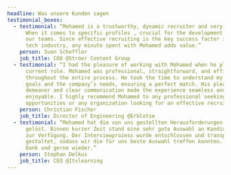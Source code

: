 ```yaml
---
headline: Was unsere Kunden sagen
testimonial_boxes:
  - testimonial: “Mohamed is a trustworthy, dynamic recruiter and very reliable.
      When it comes to specific profiles , crucial for the development of one of
      our teams. Since effective recruiting is the key success factor in the
      tech industry, any minute spent with Mohamed adds value.”
    person: Sven Scheffler
    job_title: COO @Ströer Content Group
  - testimonial: “I had the pleasure of working with Mohamed when he placed me in my
      current role. Mohamed was professional, straightforward, and efficient
      throughout the entire process. He took the time to understand my career
      goals and the company’s needs, ensuring a perfect match. His pleasant
      demeanor and clear communication made the experience seamless and
      enjoyable. I highly recommend Mohamed to any professional seeking new
      opportunities or any organization looking for an effective recruiter.”
    person: Christian Fischer
    job_title: Director of Engineering @Erblotse
  - testimonial: “Mohamed hat die von uns gestellten Herausforderungen hervorragend
      gelöst. Binnen kurzer Zeit stand eine sehr gute Auswahl an Kandidat:innen
      zur Verfügung. Der Interviewprozess wurde entschlossen und transparent
      gestaltet, sodass wir die für uns beste Auswahl treffen konnten. Vielen
      Dank und gerne wieder.”
    person: Stephan Delkus
    job_title: CEO @Itslearning
---
```

